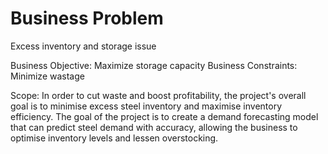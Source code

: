 <h1>Business Problem</h1>
Excess inventory and storage issue

Business Objective: Maximize storage capacity
Business Constraints: Minimize wastage

Scope:
In order to cut waste and boost profitability, the project's overall goal is to minimise excess steel inventory and maximise inventory efficiency. 
The goal of the project is to create a demand forecasting model that can predict steel demand with accuracy, allowing the business to optimise 
inventory levels and lessen overstocking. 




